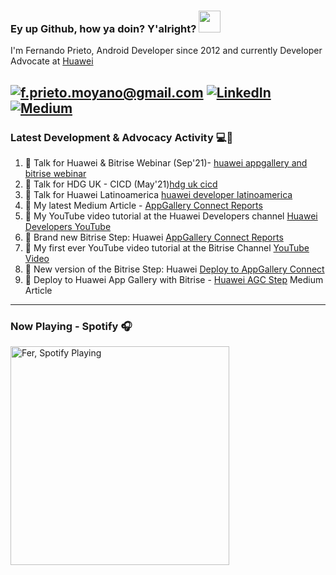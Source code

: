 ### Ey up Github, how ya doin? Y'alright? <img src="https://raw.githubusercontent.com/MartinHeinz/MartinHeinz/master/wave.gif" width="35px">

I'm Fernando Prieto, Android Developer since 2012 and currently Developer Advocate at [Huawei]

<a href="mailto:f.prieto.moyano@gmail.com">![f.prieto.moyano@gmail.com](https://img.shields.io/badge/Gmail-D14836?style=for-the-badge&logo=gmail&logoColor=white)</a> <a href="https://www.linkedin.com/in/fernando-prieto-moyano-a7206b46/">![LinkedIn](https://img.shields.io/badge/LinkedIn-0077B5?style=for-the-badge&logo=linkedin&logoColor=white)</a> <a href="https://f-prieto-moyano.medium.com">![Medium](https://img.shields.io/badge/Medium-12100E?style=for-the-badge&logo=medium&logoColor=white)</a>
---

### Latest Development & Advocacy Activity :computer::avocado:

1. :movie_camera: Talk for Huawei & Bitrise Webinar (Sep'21)- [huawei appgallery and bitrise webinar]
2. :movie_camera: Talk for HDG UK - CICD (May'21)[hdg uk cicd]
3. :movie_camera: Talk for Huawei Latinoamerica [huawei developer latinoamerica]
4. :memo: My latest Medium Article - [AppGallery Connect Reports]
5. :movie_camera:  My YouTube video tutorial at the Huawei Developers channel [Huawei Developers YouTube]
6. :robot: Brand new Bitrise Step: Huawei [AppGallery Connect Reports]
7. :movie_camera: My first ever YouTube video tutorial at the Bitrise Channel [YouTube Video]
8. :robot: New version of the Bitrise Step: Huawei [Deploy to AppGallery Connect]
9. :memo: Deploy to Huawei App Gallery with Bitrise - [Huawei AGC Step] Medium Article

---

### Now Playing - Spotify 🎧
[<img src="https://spotify-github-profile.vercel.app/api/view?uid=21dvdjnqkc22qboggt27pbitq&cover_image=true&theme=novatorem" alt="Fer, Spotify Playing" width="350" />](https://github.com/kittinan/spotify-github-profile) 

[huawei appgallery and bitrise webinar]: https://www.youtube.com/watch?v=mlcFJRvMFSM&t
[hdg uk cicd]: https://www.youtube.com/watch?v=K_FDWiXp53E&t
[huawei developer latinoamerica]: https://www.youtube.com/watch?v=e1VCWFJbmnM&t
[appgallery connect reports]: https://medium.com/appgallery/huawei-agc-reports-verified-bitrise-step-a9919cc98cda 
[huawei]: https://www.huawei.com/uk/  
[huawei developers youtube]: https://youtu.be/2DAySnU-5zU
[appgallery connect reports]: https://github.com/ferPrieto/steps-app-gallery-reports
[youtube video]: https://www.youtube.com/watch?v=VSPzemzlJvo&t
[deploy to appgallery connect]: https://github.com/ferPrieto/steps-app-gallery-deploy
[huawei agc step]: https://medium.com/huawei-developers/deploy-to-huawei-appgallery-verified-bitrise-step-f4cec6c2b036
